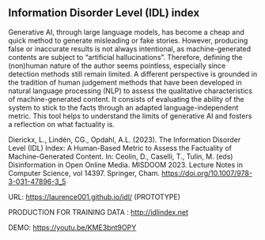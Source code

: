 ## Information Disorder Level (IDL) index

Generative AI, through large language models, has become a cheap and quick method to generate misleading or fake stories. However, producing false or inaccurate results is not always intentional, as machine-generated contents are subject to “artificial hallucinations”. Therefore, defining the (non)human nature of the author seems pointless, especially since detection methods still remain limited. A different perspective is grounded in the tradition of human judgement methods that have been developed in natural language processing (NLP) to assess the qualitative characteristics of machine-generated content. It consists of evaluating the ability of the system to stick to the facts through an adapted language-independent metric. This tool helps to understand the limits of generative AI and fosters a reflection on what factuality is.

Dierickx, L., Lindén, CG., Opdahl, A.L. (2023). The Information Disorder Level (IDL) Index: A Human-Based Metric to Assess the Factuality of Machine-Generated Content. In: Ceolin, D., Caselli, T., Tulin, M. (eds) Disinformation in Open Online Media. MISDOOM 2023. Lecture Notes in Computer Science, vol 14397. Springer, Cham. https://doi.org/10.1007/978-3-031-47896-3_5

URL: https://laurence001.github.io/idl/ (PROTOTYPE)

PRODUCTION FOR TRAINING DATA : http://idlindex.net

DEMO: https://youtu.be/KME3bnt9OPY
